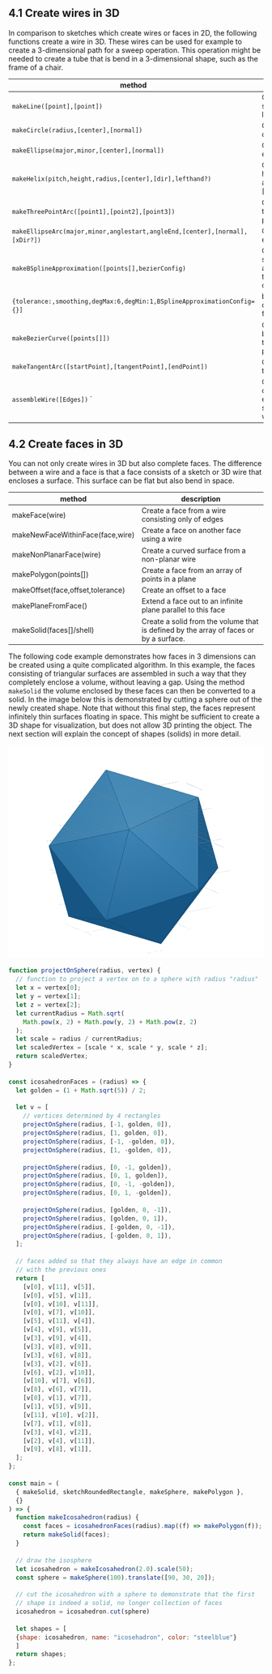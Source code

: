 ## 4.1 Create wires in 3D 
In comparison to sketches which create wires or faces in 2D, the following functions create a wire in 3D. These wires can be used for example to create a 3-dimensional path for a sweep operation. This operation might be needed to create a tube that is bend in a 3-dimensional shape, such as the frame of a chair. 

| method                                                               | description                  |
|----------------------------------------------------------------------|------------------------------|
| `makeLine([point],[point]) `                                         | Create a straight 3D line    |
| `makeCircle(radius,[center],[normal])`                               | Create a 3D circle wire      |
| `makeEllipse(major,minor,[center],[normal])`                         | Create a 3D ellipse          |
| `makeHelix(pitch,height,radius,[center],[dir],lefthand?)`            | Create a 3D helix, center and helix a [x,y,z]|
| `makeThreePointArc([point1],[point2],[point3])`                      | Create 3D arc through 3 points |
| `makeEllipseArc(major,minor,anglestart,angleEnd,[center],[normal],[xDir?])`| Create 3D ellipsoid arc  |
| `makeBSplineApproximation([points[],bezierConfig)`                   | Create a 3D spline approximation through array of points |
| `{tolerance:,smoothing,degMax:6,degMin:1,BSplineApproximationConfig={}]`  | bezierConfig, configuration for spline | 
| `makeBezierCurve([points[]])`                                        | Create a 3D bezier curve through 3D points|
| `makeTangentArc([startPoint],[tangentPoint],[endPoint])`             | Create a 3D tangent arc    |   
| `assembleWire([Edges])`   `                                          | Create a continuous edge from separate wires | 


## 4.2 Create faces in 3D

You can not only create wires in 3D but also complete faces. The difference between a wire and a face is that a face consists of a sketch or 3D wire that encloses a surface. This surface can be flat but also bend in space. 

| method                                                                    | description                  |
|---------------------------------------------------------------------------|------------------------------|
| makeFace(wire)                           | Create a face from a wire consisting only of edges
| makeNewFaceWithinFace(face,wire)         | Create a face on another face using a wire   
| makeNonPlanarFace(wire)                  | Create a curved surface from a non-planar wire
| makePolygon(points[])                    | Create a face from an array of points in a plane
| makeOffset(face,offset,tolerance)        | Create an offset to a face
| makePlaneFromFace()                      | Extend a face out to an infinite plane parallel to this face
| makeSolid(faces[]/shell)                 | Create a solid from the volume that is defined by the array of faces or by a surface. 


The following code example demonstrates how faces in 3 dimensions can be created using a quite complicated algorithm. In this example, the faces consisting of triangular surfaces are assembled in such a way that they completely enclose a volume, without leaving a gap. Using the method `makeSolid` the volume enclosed by these faces can then be converted to a solid. In the image below this is demonstrated by cutting a sphere out of the newly created shape. Note that without this final step, the faces represent infinitely thin surfaces floating in space. This might be sufficient to create a 3D shape for visualization, but does not allow 3D printing the object. The next section will explain the concept of shapes (solids) in more detail. 

![Icosahedron shape created from faces](https://github.com/raydeleu/ReplicadManual/blob/main/images/icosahedron.png)

``` javascript
function projectOnSphere(radius, vertex) {
  // function to project a vertex on to a sphere with radius "radius"
  let x = vertex[0];
  let y = vertex[1];
  let z = vertex[2];
  let currentRadius = Math.sqrt(
    Math.pow(x, 2) + Math.pow(y, 2) + Math.pow(z, 2)
  );
  let scale = radius / currentRadius;
  let scaledVertex = [scale * x, scale * y, scale * z];
  return scaledVertex;
}

const icosahedronFaces = (radius) => {
  let golden = (1 + Math.sqrt(5)) / 2;

  let v = [
    // vertices determined by 4 rectangles
    projectOnSphere(radius, [-1, golden, 0]),
    projectOnSphere(radius, [1, golden, 0]),
    projectOnSphere(radius, [-1, -golden, 0]),
    projectOnSphere(radius, [1, -golden, 0]),

    projectOnSphere(radius, [0, -1, golden]),
    projectOnSphere(radius, [0, 1, golden]),
    projectOnSphere(radius, [0, -1, -golden]),
    projectOnSphere(radius, [0, 1, -golden]),

    projectOnSphere(radius, [golden, 0, -1]),
    projectOnSphere(radius, [golden, 0, 1]),
    projectOnSphere(radius, [-golden, 0, -1]),
    projectOnSphere(radius, [-golden, 0, 1]),
  ];

  // faces added so that they always have an edge in common
  // with the previous ones
  return [
    [v[0], v[11], v[5]],
    [v[0], v[5], v[1]],
    [v[0], v[10], v[11]],
    [v[0], v[7], v[10]],
    [v[5], v[11], v[4]],
    [v[4], v[9], v[5]],
    [v[3], v[9], v[4]],
    [v[3], v[8], v[9]],
    [v[3], v[6], v[8]],
    [v[3], v[2], v[6]],
    [v[6], v[2], v[10]],
    [v[10], v[7], v[6]],
    [v[8], v[6], v[7]],
    [v[0], v[1], v[7]],
    [v[1], v[5], v[9]],
    [v[11], v[10], v[2]],
    [v[7], v[1], v[8]],
    [v[3], v[4], v[2]],
    [v[2], v[4], v[11]],
    [v[9], v[8], v[1]],
  ];
};

const main = (
  { makeSolid, sketchRoundedRectangle, makeSphere, makePolygon },
  {}
) => {
  function makeIcosahedron(radius) {
    const faces = icosahedronFaces(radius).map((f) => makePolygon(f));
    return makeSolid(faces);
  }

  // draw the isosphere
  let icosahedron = makeIcosahedron(2.0).scale(50);
  const sphere = makeSphere(100).translate([90, 30, 20]);
  
  // cut the icosahedron with a sphere to demonstrate that the first 
  // shape is indeed a solid, no longer collection of faces
  icosahedron = icosahedron.cut(sphere)

  let shapes = [
  {shape: icosahedron, name: "icosehadron", color: "steelblue"}
  ]
  return shapes;
};

```
